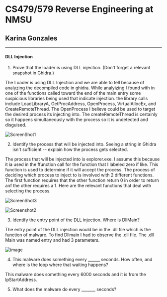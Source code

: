 # CS479/579 Reverse Engineering at NMSU
## Karina Gonzales
---
#### DLL Injection

1. Prove that the loader is using DLL injection. (Don't forget a relevant snapshot in Ghidra.)

The Loader is using DLL Injection and we are able to tell because of analyzing the decompiled code in ghidra. While analyizing I found
with in one of the functions called toward the end of the main entry some suspicious libraries being used that indicate injection. the library calls include LoadLibraryA, GetProcAddress, OpenProcess, VirtualAllocEx, and CreateRemoteThread. The OpenProcess I believe could be used to target the desired process its injecting into. The createRemoteThread is certainly so it happens simultaneously with the process so it is undetected and disguised.

![ScreenShot1](https://user-images.githubusercontent.com/111537927/233527625-484c508b-a059-4c15-ad6e-12431e0d913b.png)



2. Identify the process that will be injected into. Seeing a string in Ghidra isn't sufficient -- explain how the process gets selected.

The process that will be injected into is explorer.exe. I assume this because it ia used in the ffunction call for the function that I labeled zero if like. This function is used to determine if it will accept the process. The process of deciding which process to inject to is involved with 2 different functions. The first function requires that the other function return 0 in order to return anf the other requires a 1. Here are the relevant functions that deal with selecting the process.

![ScreenShot3](https://user-images.githubusercontent.com/111537927/233546011-4f1bf314-44f0-4db2-8ef4-98e2f77e42a1.png)

![Screenshot2](https://user-images.githubusercontent.com/111537927/233546000-bbd88a99-2d84-42cb-a8f1-cba1e4b404ba.png)


3. Identify the entry point of the DLL injection. Where is DllMain?

The entry point of the DLL injection would be in the .dll file which is the function of malware. To find Dllmain I had to observe the .dll file. The .dll Main was named entry and had 3 parameters. 

![image](https://user-images.githubusercontent.com/111537927/233545901-b0073e51-886f-4208-b4c8-c039bfef6d41.png)

4. This malware does something every ______ seconds. How often, and where is the loop where that waiting happens?

This malware does something every 6000 seconds and it is from the lpStartAddress.

5. What does the malware do every _______ seconds?

 
